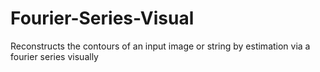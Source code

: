 # Fourier-Series-Visual
Reconstructs the contours of an input image or string by estimation via a fourier series visually
